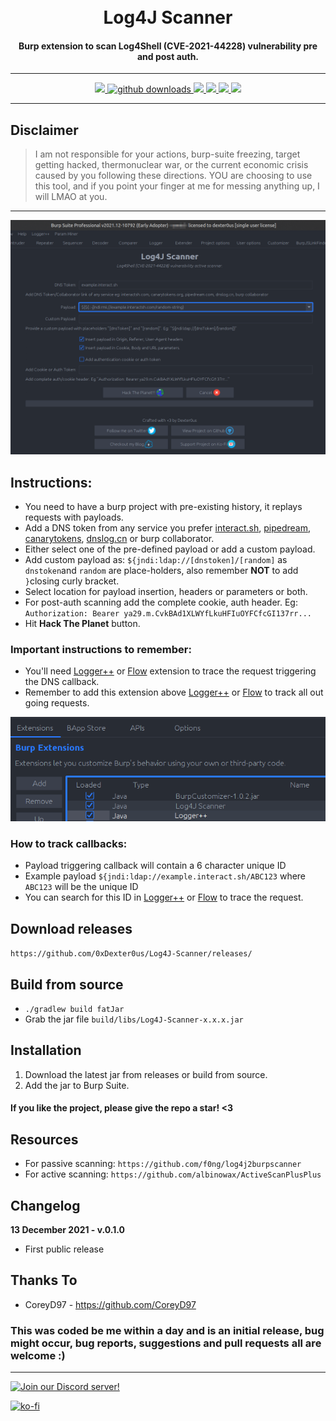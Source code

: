 <h1 align="center">
  <br>
  Log4J Scanner
</h1>

<h4 align="center">Burp extension to scan Log4Shell (CVE-2021-44228) vulnerability pre and post auth.</h4>

---

<p align="center">
  <a href="https://github.com/0xDexter0us/Log4J-Scanner/releases">
    <img src="https://img.shields.io/github/release/0xDexter0us/Log4J-Scanner.svg">
  </a>
  <a href="https://github.com/0xDexter0us/Log4J-Scanner/releases">
    <img src="https://img.shields.io/github/downloads/0xDexter0us/Log4J-Scanner/total?label=downloads&logo=github&color=inactive" alt="github downloads">
  </a>
  <a href="https://github.com/0xDexter0us/Log4J-Scanner/">
      <img src="https://img.shields.io/github/stars/0xDexter0us/Log4J-Scanner.svg?style=social&label=Stars">
  </a>
  <a href="https://github.com/0xDexter0us/Log4J-Scanner/">
    <img src="https://img.shields.io/github/followers/0xDexter0us.svg?style=social&label=Follow">
  </a>
  <a href="https://twitter.com/intent/follow?screen_name=0xDexter0us">
      <img src="https://img.shields.io/twitter/follow/0xDexter0us.svg?style=social&label=Follow">
  </a>
  <a href="https://discord.gg/bugbounty">
      <img src="https://img.shields.io/badge/chat-on%20discord-7289da.svg">
  </a>

</p>

---
## Disclaimer
> I am not responsible for your actions, burp-suite freezing, target getting hacked, thermonuclear war, or the current economic crisis caused by you following these directions. YOU are choosing to use this tool, and if you point your finger at me for messing anything up, I will LMAO at you.

---
![Log4J-Scanner](https://github.com/0xDexter0us/Log4J-Scanner/blob/main/images/log4j-scanner.png)

## Instructions:
 - You need to have a burp project with pre-existing history, it replays requests with payloads.
 - Add a DNS token from any service you prefer [interact.sh](https://app.interactsh.com), [pipedream](https://pipedream.com), [canarytokens](https://canarytokens.org), [dnslog.cn](https://dnslog.cn) or burp collaborator.
 - Either select one of the pre-defined payload or add a custom payload.
 - Add custom payload as: `${jndi:ldap://[dnstoken]/[random]` as `dnstoken`and `random` are place-holders, also remember __NOT__ to add `}`closing curly bracket.
 - Select location for payload insertion, headers or parameters or both.
 - For post-auth scanning add the complete cookie, auth header. Eg: `Authorization: Bearer ya29.m.CvkBAd1XLWYfLkuHFIuOYFCfcGI137rr...`
 - Hit **Hack The Planet** button.

### Important instructions to remember:

 - You'll need [Logger++](https://github.com/nccgroup/LoggerPlusPlus) or [Flow](https://github.com/hvqzao/burp-flow) extension to trace the request triggering the DNS callback.
 - Remember to add this extension above [Logger++](https://github.com/nccgroup/LoggerPlusPlus) or [Flow](https://github.com/hvqzao/burp-flow) to track all out going requests.

 ![Burp-Externder](https://github.com/0xDexter0us/Log4J-Scanner/blob/main/images/extender.png)

### How to track callbacks:

- Payload triggering callback will contain a 6 character unique ID
- Example payload `${jndi:ldap://example.interact.sh/ABC123` where `ABC123` will be the unique ID
- You can search for this ID in [Logger++](https://github.com/nccgroup/LoggerPlusPlus) or [Flow](https://github.com/hvqzao/burp-flow) to trace the request.

## Download releases
`https://github.com/0xDexter0us/Log4J-Scanner/releases/`

## Build from source
* `./gradlew build fatJar`
* Grab the jar file `build/libs/Log4J-Scanner-x.x.x.jar`

## Installation
1. Download the latest jar from releases or build from source.
2. Add the jar to Burp Suite.



#### If you like the project, please give the repo a star! <3

## Resources

- For passive scanning: `https://github.com/f0ng/log4j2burpscanner`
- For active scanning: `https://github.com/albinowax/ActiveScanPlusPlus`


## Changelog

**13 December 2021 - v.0.1.0**
 - First public release

## Thanks To

* CoreyD97 - https://github.com/CoreyD97


### This was coded be me within a day and is an initial release, bug might occur, bug reports, suggestions and pull requests all are welcome :)

-----

[![Join our Discord server!](https://invidget.switchblade.xyz/bugbounty)](http://discord.gg/bugbounty)

[![ko-fi](https://ko-fi.com/img/githubbutton_sm.svg)](https://ko-fi.com/Q5Q76ZT6K)
